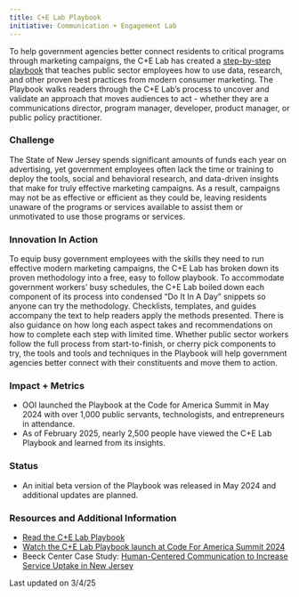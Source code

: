 ```yaml
---
title: C+E Lab Playbook
initiative: Communication + Engagement Lab
---
```


To help government agencies better connect residents to critical programs through marketing campaigns, the C+E Lab has created a [step-by-step playbook](https://innovation.nj.gov/cel-playbook/) that teaches public sector employees how to use data, research, and other proven best practices from modern consumer marketing. The Playbook walks readers through the C+E Lab’s process to uncover and validate an approach that moves audiences to act \- whether they are a communications director, program manager, developer, product manager, or public policy practitioner. 

### Challenge

The State of New Jersey spends significant amounts of funds each year on advertising, yet government employees often lack the time or training to deploy the tools, social and behavioral research, and data-driven insights that make for truly effective marketing campaigns. As a result, campaigns may not be as effective or efficient as they could be, leaving residents unaware of the programs or services available to assist them or unmotivated to use those programs or services. 

### Innovation In Action

To equip busy government employees with the skills they need to run effective modern marketing campaigns, the C+E Lab has broken down its proven methodology into a free, easy to follow playbook. To accommodate government workers’ busy schedules, the C+E Lab boiled down each component of its process into condensed “Do It In A Day” snippets so anyone can try the methodology. Checklists, templates, and guides accompany the text to help readers apply the methods presented. There is also guidance on how long each aspect takes and recommendations on how to complete each step with limited time. Whether public sector workers follow the full process from start-to-finish, or cherry pick components to try, the tools and tools and techniques in the Playbook will help government agencies better connect with their constituents and move them to action.

### Impact \+ Metrics

* OOI launched the Playbook at the Code for America Summit in May 2024 with over 1,000 public servants, technologists, and entrepreneurs in attendance.   
* As of February 2025, nearly 2,500 people have viewed the C+E Lab Playbook and learned from its insights.

### Status

* An initial beta version of the Playbook was released in May 2024 and additional updates are planned. 

### Resources and Additional Information

* [Read the C+E Lab Playbook](https://innovation.nj.gov/cel-playbook/)  
* [Watch the C+E Lab Playbook launch at Code For America Summit 2024](https://www.youtube.com/watch?v=oVcmgfU6lS4)  
* Beeck Center Case Study: [Human-Centered Communication to Increase Service Uptake in New Jersey](https://beeckcenter.georgetown.edu/wp-content/uploads/2024/09/DSN-Spotlight_NJ-CE_v3.pdf)

Last updated on 3/4/25
